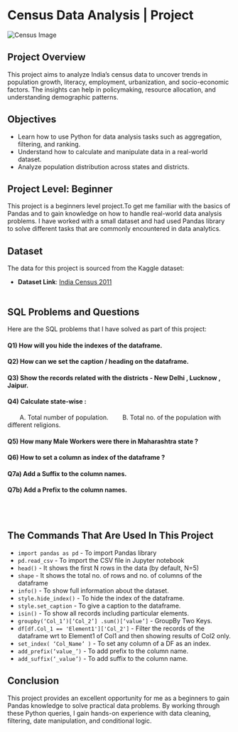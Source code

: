 # Census Data Analysis | Project

![Census Image](https://github.com/user-attachments/assets/fd28b693-3e1d-47de-b77a-340fd4ef6a32)


## Project Overview
This project aims to analyze India’s census data to uncover trends in population growth, literacy, employment, urbanization, and socio-economic factors. The insights can help in policymaking, resource allocation, and understanding demographic patterns.


## Objectives
- Learn how to use Python for data analysis tasks such as aggregation, filtering, and ranking.
- Understand how to calculate and manipulate data in a real-world dataset.
- Analyze population distribution across states and districts.


## Project Level: Beginner
This project is a beginners level project.To get me familiar with the basics of Pandas and to gain knowledge on how to handle real-world data analysis problems. I have worked with a small dataset and had used Pandas library to solve different tasks that are commonly encountered in data analytics.


## Dataset
The data for this project is sourced from the Kaggle dataset:
 - **Dataset Link**: [India Census 2011](https://www.kaggle.com/datasets/niteshsahu99/india-census-2011)<br><br>




## SQL Problems and Questions
Here are the SQL problems that I have solved as part of this project:

#### Q1) How will you hide the indexes of the dataframe.
#### Q2) How can we set the caption / heading on the dataframe.
#### Q3) Show the records related with the districts - New Delhi , Lucknow , Jaipur.
#### Q4) Calculate state-wise :
&nbsp;&nbsp;&nbsp;&nbsp;&nbsp;&nbsp;&nbsp;A. Total number of population.
&nbsp;&nbsp;&nbsp;&nbsp;&nbsp;&nbsp;&nbsp;B. Total no. of the population with different religions.
#### Q5) How many Male Workers were there in Maharashtra state ?
#### Q6) How to set a column as index of the dataframe ?
#### Q7a) Add a Suffix to the column names.
#### Q7b) Add a Prefix to the column names.



<br><br>
## The Commands That Are Used In This Project 

- `import pandas as pd` - To import Pandas library<br>
- `pd.read_csv` - To import the CSV file in Jupyter notebook<br>
- `head()` - It shows the first N rows in the data (by default, N=5)<br>
- `shape` - It shows the total no. of rows and no. of columns of the dataframe<br>
- `info()` - To show full information about the dataset.
- `style.hide_index()` - To hide the index of the dataframe.
- `style.set_caption` - To give a caption to the dataframe.
- `isin()` - To show all records including particular elements.
- `groupby(‘Col_1’)[‘Col_2’] .sum()[‘value’]` - GroupBy Two Keys.
- `df[df.Col_1 == 'Element1']['Col_2']` - Filter the records of the dataframe wrt to Element1 of Col1 and then showing results of Col2 only.
- `set_index( ‘Col_Name’ )` - To set any column of a DF as an index.
- `add_prefix(‘value_’)` - To add prefix to the column name.
- `add_suffix(‘_value’)` - To add suffix to the column name.


## Conclusion
This project provides an excellent opportunity for me as a beginners to gain Pandas knowledge to solve practical data problems. By working through these Python queries, I gain hands-on experience with data cleaning, filtering, date manipulation, and conditional logic.

